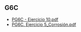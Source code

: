 
<html>
<body>
<h2>G6C</h2>
<ul>
    <li><a href="PG6C - Ejercicio 10.pdf">PG6C - Ejercicio 10.pdf</a></li>
    <li><a href="PG6C. Ejercicio 5_Corrosión.pdf">PG6C. Ejercicio 5_Corrosión.pdf</a></li>
</ul>
</body>
</html>
